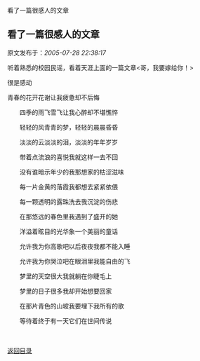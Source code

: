 看了一篇很感人的文章
## 看了一篇很感人的文章

 原文发布于：*2005-07-28 22:38:17*

听着熟悉的校园民谣，看着天涯上面的一篇文章<哥，我要嫁给你！>

很是感动

青春的花开花谢让我疲惫却不后悔

　　四季的雨飞雪飞让我心醉却不堪憔悴

　　轻轻的风青青的梦，轻轻的晨晨昏昏

　　淡淡的云淡淡的泪，淡淡的年年岁岁

　　带着点流浪的喜悦我就这样一去不回

　　没有谁暗示年少的我那想家的枯涩滋味

　　每一片金黄的落霞我都想去紧紧依偎

　　每一颗透明的露珠洗去我沉淀的伤悲

　　在那悠远的春色里我遇到了盛开的她

　　洋溢着眩目的光华象一个美丽的童话

　　允许我为你高歌吧以后夜夜我都不能入睡

　　允许我为你哭泣吧在眼泪里我能自由的飞

　　梦里的天空很大我就躺在你睫毛上

　　梦里的日子很多我却开始想要回家

　　在那片青色的山坡我要埋下我所有的歌

　　等待着终于有一天它们在世间传说

　　 

[返回目录](index.html)

